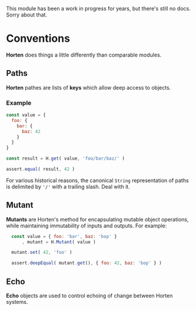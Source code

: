 This module has been a work in progress for years, but there's still no docs.
Sorry about that.

# Conventions

**Horten** does things a little differently than comparable modules.

## Paths

**Horten** pathes are lists of **keys** which allow deep access to objects.

### Example
``` js
const value = {
  foo: {
    bar: {
      baz: 42
    }
  }
}

const result = H.get( value, 'foo/bar/baz/' )

assert.equal( result, 42 )
```

For various historical reasons, the canonical `String` representation of paths
is delimited by `'/'` with a trailing slash. Deal with it.


## Mutant

**Mutants** are Horten's method for encapsulating mutable object operations, while
maintaining immutability of inputs and outputs. For example:

``` js
  const value = { foo: 'bar', baz: 'bop' }
      , mutant = H.Mutant( value )

  mutant.set( 42, 'foo' )

  assert.deepEqual( mutant.get(), { foo: 42, baz: 'bop' } )

```

## Echo

**Echo** objects are used to control echoing of change between Horten systems.
